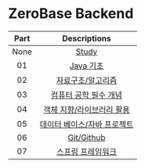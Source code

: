 # ZeroBase Backend

|  Part  | Descriptions |
| :----: | :----------: |
|  None  | [Study](https://github.com/hanjoondev/zb-study/tree/main/study)                    |
|   01   | [Java 기초](https://github.com/hanjoondev/zb-study/tree/main/part01)                |
|   02   | [자료구조/알고리즘](https://github.com/hanjoondev/zb-study/tree/main/part02)          |
|   03   | [컴퓨터 공학 필수 개념](https://github.com/hanjoondev/zb-study/tree/main/part03)      |
|   04   | [객체 지향/라이브러리 활용](https://github.com/hanjoondev/zb-study/tree/main/part04)   |
|   05   | [데이터 베이스/자바 프로젝트](https://github.com/hanjoondev/zb-study/tree/main/part05) |
|   06   | [Git/Github](https://github.com/hanjoondev/zb-study/tree/main/part06)              |
|   07   | [스프링 프레임워크](https://github.com/hanjoondev/zb-study/tree/main/part07)          |
